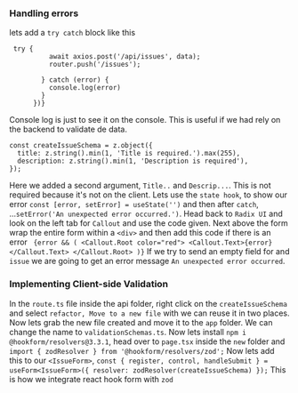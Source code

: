 ### Handling errors
lets add a `try catch` block like this
```
 try {
          await axios.post('/api/issues', data);
          router.push('/issues');
          
        } catch (error) {
          console.log(error)
        }
      })}
```
Console log is just to see it on the console. This is useful if we had rely on the backend to validate de data.
```
const createIssueSchema = z.object({
  title: z.string().min(1, 'Title is required.').max(255),
  description: z.string().min(1, 'Description is required'),
});
```
Here we added a second argument, `Title..` and `Descrip...`. This is not required because it's not on the client. Lets use the `state hook`,
to show our error `const [error, setError] = useState('')` and then after `catch`, ...`setError('An unexpected error occurred.')`. Head back to
`Radix UI` and look on the left tab for `Callout` and use the code given. Next above the form wrap the entire form within a `<div>` and then add 
this code if there is an error ```
{error && (
        <Callout.Root color="red">
          <Callout.Text>{error}</Callout.Text>
        </Callout.Root>
      )}```
If we try to send an empty field for and `issue` we are going to get an error message `An unexpected error occurred`.


### Implementing Client-side Validation
In the `route.ts` file inside the api folder, right click on the `createIssueSchema` and select `refactor, Move to a new file` with we can reuse it in two places. Now lets grab the new file created and move it to the `app` folder. We can change the name to `validationSchemas.ts`. Now lets install `npm i @hookform/resolvers@3.3.1`, head over to `page.tsx` inside the `new` folder and `import { zodResolver } from '@hookform/resolvers/zod';` Now lets add this to our `<IssueForm>`, `const { register, control, handleSubmit } = useForm<IssueForm>({
    resolver: zodResolver(createIssueSchema)
  });` This is how we integrate react hook form with `zod`

